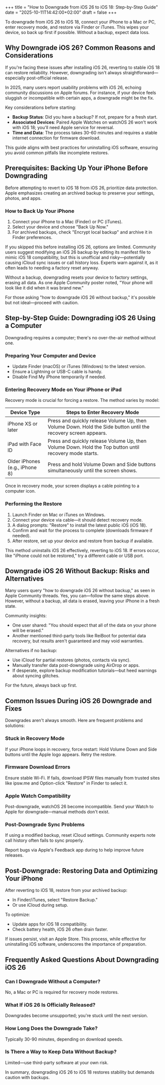 +++
title = "How to Downgrade from iOS 26 to iOS 18: Step-by-Step Guide"
date = "2025-10-11T14:42:00+02:00"
draft = false
+++

To downgrade from iOS 26 to iOS 18, connect your iPhone to a Mac or PC, enter recovery mode, and restore via Finder or iTunes. This wipes your device, so back up first if possible. Without a backup, expect data loss. 

## Why Downgrade iOS 26? Common Reasons and Considerations

If you're facing these issues after installing iOS 26, reverting to stable iOS 18 can restore reliability. However, downgrading isn't always straightforward—especially post-official release.

In 2025, many users report usability problems with iOS 26, echoing community discussions on Apple forums. For instance, if your device feels sluggish or incompatible with certain apps, a downgrade might be the fix. 

Key considerations before starting:
- **Backup Status**: Did you have a backup? If not, prepare for a fresh start.
- **Associated Devices**: Paired Apple Watches on watchOS 26 won't work with iOS 18; you'll need Apple service for reversal.
- **Time and Data**: The process takes 30-60 minutes and requires a stable internet connection for firmware download.

This guide aligns with best practices for uninstalling iOS software, ensuring you avoid common pitfalls like incomplete restores.

## Prerequisites: Backing Up Your iPhone Before Downgrading

Before attempting to revert to iOS 18 from iOS 26, prioritize data protection. Apple emphasizes creating an archived backup to preserve your settings, photos, and apps.

### How to Back Up Your iPhone
1. Connect your iPhone to a Mac (Finder) or PC (iTunes).
2. Select your device and choose "Back Up Now."
3. For archived backups, check "Encrypt local backup" and archive it in Finder preferences.

If you skipped this before installing iOS 26, options are limited. Community users suggest modifying an iOS 26 backup by editing its manifest file to mimic iOS 18 compatibility, but this is unofficial and risky—potentially causing iCloud sync issues or call history loss. Experts warn against it, as it often leads to needing a factory reset anyway.

Without a backup, downgrading resets your device to factory settings, erasing all data. As one Apple Community poster noted, "Your phone will look like it did when it was brand new." 

For those asking "how to downgrade iOS 26 without backup," it's possible but not ideal—proceed with caution.

## Step-by-Step Guide: Downgrading iOS 26 Using a Computer

Downgrading requires a computer; there's no over-the-air method without one. 

### Preparing Your Computer and Device
- Update Finder (macOS) or iTunes (Windows) to the latest version.
- Ensure a Lightning or USB-C cable is handy.
- Disable Find My iPhone temporarily if needed.

### Entering Recovery Mode on Your iPhone or iPad
Recovery mode is crucial for forcing a restore. The method varies by model:

| Device Type | Steps to Enter Recovery Mode |
|-------------|------------------------------|
| iPhone XS or later | Press and quickly release Volume Up, then Volume Down. Hold the Side button until the recovery screen appears. |
| iPad with Face ID | Press and quickly release Volume Up, then Volume Down. Hold the Top button until recovery mode starts. |
| Older iPhones (e.g., iPhone 8) | Press and hold Volume Down and Side buttons simultaneously until the screen shows. |

Once in recovery mode, your screen displays a cable pointing to a computer icon.

### Performing the Restore
1. Launch Finder on Mac or iTunes on Windows.
2. Connect your device via cable—it should detect recovery mode.
3. A dialog prompts: "Restore" to install the latest public iOS (iOS 18).
4. Confirm and wait for the process to complete (downloads firmware if needed).
5. After restore, set up your device and restore from backup if available.

This method uninstalls iOS 26 effectively, reverting to iOS 18. If errors occur, like "iPhone could not be restored," try a different cable or USB port.

## Downgrade iOS 26 Without Backup: Risks and Alternatives

Many users query "how to downgrade iOS 26 without backup," as seen in Apple Community threads. Yes, you can—follow the same steps above. However, without a backup, all data is erased, leaving your iPhone in a fresh state.

Community insights:
- One user shared: "You should expect that all of the data on your phone will be erased."
- Another mentioned third-party tools like ReiBoot for potential data recovery, but results aren't guaranteed and may void warranties.

Alternatives if no backup:
- Use iCloud for partial restores (photos, contacts via sync).
- Manually transfer data post-downgrade using AirDrop or apps.
- If desperate, explore backup modification tutorials—but heed warnings about syncing glitches.

For the future, always back up first. 

## Common Issues During iOS 26 Downgrade and Fixes

Downgrades aren't always smooth. Here are frequent problems and solutions:

### Stuck in Recovery Mode
If your iPhone loops in recovery, force restart: Hold Volume Down and Side buttons until the Apple logo appears. Retry the restore.

### Firmware Download Errors
Ensure stable Wi-Fi. If fails, download IPSW files manually from trusted sites like ipsw.me and Option-click "Restore" in Finder to select it.

### Apple Watch Compatibility
Post-downgrade, watchOS 26 become incompatible. Send your Watch to Apple for downgrade—manual methods don't exist.

### Post-Downgrade Sync Problems
If using a modified backup, reset iCloud settings. Community experts note call history often fails to sync properly.

Report bugs via Apple's Feedback app during to help improve future releases.

## Post-Downgrade: Restoring Data and Optimizing Your iPhone

After reverting to iOS 18, restore from your archived backup:
- In Finder/iTunes, select "Restore Backup."
- Or use iCloud during setup.

To optimize:
- Update apps for iOS 18 compatibility.
- Check battery health, iOS 26 often drain faster.

If issues persist, visit an Apple Store. This process, while effective for uninstalling iOS software, underscores the importance of preparation.

## Frequently Asked Questions About Downgrading iOS 26

### Can I Downgrade Without a Computer?
No, a Mac or PC is required for recovery mode restores.

### What If iOS 26 Is Officially Released?
Downgrades become unsupported; you're stuck until the next version.

### How Long Does the Downgrade Take?
Typically 30-90 minutes, depending on download speeds.

### Is There a Way to Keep Data Without Backup?
Limited—use third-party software at your own risk.

In summary, downgrading iOS 26 to iOS 18 restores stability but demands caution with backups. 